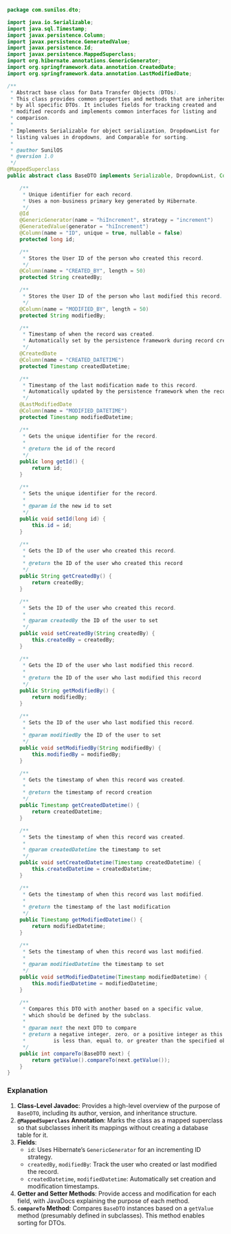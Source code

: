 ```java
package com.sunilos.dto;

import java.io.Serializable;
import java.sql.Timestamp;
import javax.persistence.Column;
import javax.persistence.GeneratedValue;
import javax.persistence.Id;
import javax.persistence.MappedSuperclass;
import org.hibernate.annotations.GenericGenerator;
import org.springframework.data.annotation.CreatedDate;
import org.springframework.data.annotation.LastModifiedDate;

/**
 * Abstract base class for Data Transfer Objects (DTOs).
 * This class provides common properties and methods that are inherited
 * by all specific DTOs. It includes fields for tracking created and
 * modified records and implements common interfaces for listing and
 * comparison.
 * 
 * Implements Serializable for object serialization, DropdownList for 
 * listing values in dropdowns, and Comparable for sorting.
 * 
 * @author SunilOS
 * @version 1.0
 */
@MappedSuperclass
public abstract class BaseDTO implements Serializable, DropdownList, Comparable<BaseDTO> {

    /**
     * Unique identifier for each record.
     * Uses a non-business primary key generated by Hibernate.
     */
    @Id
    @GenericGenerator(name = "hiIncrement", strategy = "increment")
    @GeneratedValue(generator = "hiIncrement")
    @Column(name = "ID", unique = true, nullable = false)
    protected long id;

    /**
     * Stores the User ID of the person who created this record.
     */
    @Column(name = "CREATED_BY", length = 50)
    protected String createdBy;

    /**
     * Stores the User ID of the person who last modified this record.
     */
    @Column(name = "MODIFIED_BY", length = 50)
    protected String modifiedBy;

    /**
     * Timestamp of when the record was created.
     * Automatically set by the persistence framework during record creation.
     */
    @CreatedDate
    @Column(name = "CREATED_DATETIME")
    protected Timestamp createdDatetime;

    /**
     * Timestamp of the last modification made to this record.
     * Automatically updated by the persistence framework when the record is modified.
     */
    @LastModifiedDate
    @Column(name = "MODIFIED_DATETIME")
    protected Timestamp modifiedDatetime;

    /**
     * Gets the unique identifier for the record.
     * 
     * @return the id of the record
     */
    public long getId() {
        return id;
    }

    /**
     * Sets the unique identifier for the record.
     * 
     * @param id the new id to set
     */
    public void setId(long id) {
        this.id = id;
    }

    /**
     * Gets the ID of the user who created this record.
     * 
     * @return the ID of the user who created this record
     */
    public String getCreatedBy() {
        return createdBy;
    }

    /**
     * Sets the ID of the user who created this record.
     * 
     * @param createdBy the ID of the user to set
     */
    public void setCreatedBy(String createdBy) {
        this.createdBy = createdBy;
    }

    /**
     * Gets the ID of the user who last modified this record.
     * 
     * @return the ID of the user who last modified this record
     */
    public String getModifiedBy() {
        return modifiedBy;
    }

    /**
     * Sets the ID of the user who last modified this record.
     * 
     * @param modifiedBy the ID of the user to set
     */
    public void setModifiedBy(String modifiedBy) {
        this.modifiedBy = modifiedBy;
    }

    /**
     * Gets the timestamp of when this record was created.
     * 
     * @return the timestamp of record creation
     */
    public Timestamp getCreatedDatetime() {
        return createdDatetime;
    }

    /**
     * Sets the timestamp of when this record was created.
     * 
     * @param createdDatetime the timestamp to set
     */
    public void setCreatedDatetime(Timestamp createdDatetime) {
        this.createdDatetime = createdDatetime;
    }

    /**
     * Gets the timestamp of when this record was last modified.
     * 
     * @return the timestamp of the last modification
     */
    public Timestamp getModifiedDatetime() {
        return modifiedDatetime;
    }

    /**
     * Sets the timestamp of when this record was last modified.
     * 
     * @param modifiedDatetime the timestamp to set
     */
    public void setModifiedDatetime(Timestamp modifiedDatetime) {
        this.modifiedDatetime = modifiedDatetime;
    }

    /**
     * Compares this DTO with another based on a specific value,
     * which should be defined by the subclass.
     * 
     * @param next the next DTO to compare
     * @return a negative integer, zero, or a positive integer as this object
     *         is less than, equal to, or greater than the specified object
     */
    public int compareTo(BaseDTO next) {
        return getValue().compareTo(next.getValue());
    }
}
```

### Explanation

1. **Class-Level Javadoc**: Provides a high-level overview of the purpose of `BaseDTO`, including its author, version, and inheritance structure.
2. **`@MappedSuperclass` Annotation**: Marks the class as a mapped superclass so that subclasses inherit its mappings without creating a database table for it.
3. **Fields**:
   - `id`: Uses Hibernate’s `GenericGenerator` for an incrementing ID strategy.
   - `createdBy`, `modifiedBy`: Track the user who created or last modified the record.
   - `createdDatetime`, `modifiedDatetime`: Automatically set creation and modification timestamps.
4. **Getter and Setter Methods**: Provide access and modification for each field, with JavaDocs explaining the purpose of each method.
5. **`compareTo` Method**: Compares `BaseDTO` instances based on a `getValue` method (presumably defined in subclasses). This method enables sorting for DTOs.
